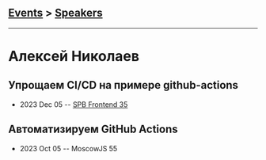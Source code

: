 ## [Events](../README.md) > [Speakers](../speakers.md)
---

# Алексей Николаев

## Упрощаем CI&#x2F;CD на примере github-actions
- 2023 Dec 05 -- [SPB Frontend 35](https://youtu.be/r60AeGHPjs0)    
## Автоматизируем GitHub Actions
- 2023 Oct 05 -- MoscowJS 55    

